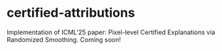# certified-attributions
Implementation of ICML'25 paper: Pixel-level Certified Explanations via Randomized Smoothing.
Coming soon!
